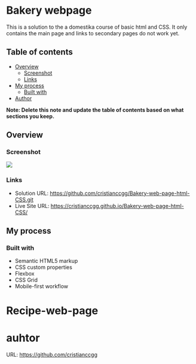 # Bakery webpage

This is a solution to the a domestika course of basic html and CSS.
It only contains the main page and links to secondary pages do not work yet.

## Table of contents

- [Overview](#overview)
  - [Screenshot](#screenshot)
  - [Links](#links)
- [My process](#my-process)
  - [Built with](#built-with)
- [Author](#author)

**Note: Delete this note and update the table of contents based on what sections you keep.**

## Overview

### Screenshot

![](<!(images/Proyecto_final.png)>)

### Links

- Solution URL: https://github.com/cristianccgg/Bakery-web-page-html-CSS.git
- Live Site URL: https://cristianccgg.github.io/Bakery-web-page-html-CSS/

## My process

### Built with

- Semantic HTML5 markup
- CSS custom properties
- Flexbox
- CSS Grid
- Mobile-first workflow

# Recipe-web-page

# auhtor

URL: https://github.com/cristianccgg
